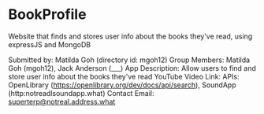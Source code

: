 # BookProfile
Website that finds and stores user info about the books they've read, using expressJS and MongoDB

Submitted by: Matilda Goh (directory id: mgoh12)
Group Members: Matilda Goh (mgoh12), Jack Anderson (___)
App Description: Allow users to find and store user info about the books they've read
YouTube Video Link: 
APIs: OpenLibrary (https://openlibrary.org/dev/docs/api/search), SoundApp (http:notreadlsoundapp.what)
Contact Email: superterp@notreal.address.what
